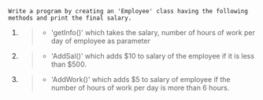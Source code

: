 `Write a program by creating an 'Employee' class having the following methods and print the final salary.`

1. > - 'getInfo()' which takes the salary, number of hours of work per day of employee as parameter

2. > - 'AddSal()' which adds $10 to salary of the employee if it is less than $500.

3. > - 'AddWork()' which adds $5 to salary of employee if the number of hours of work per day is more than 6 hours.